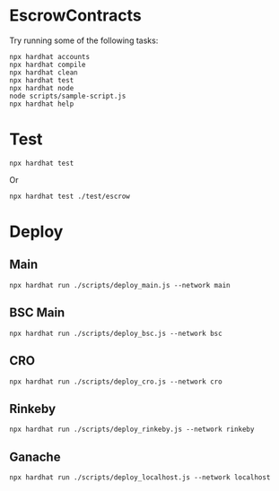 # EscrowContracts

Try running some of the following tasks:

```shell
npx hardhat accounts
npx hardhat compile
npx hardhat clean
npx hardhat test
npx hardhat node
node scripts/sample-script.js
npx hardhat help
```

# Test
```
npx hardhat test
```
Or
```
npx hardhat test ./test/escrow
```

# Deploy

## Main
```
npx hardhat run ./scripts/deploy_main.js --network main
```

## BSC Main
```
npx hardhat run ./scripts/deploy_bsc.js --network bsc
```

## CRO
```
npx hardhat run ./scripts/deploy_cro.js --network cro
```

## Rinkeby
```
npx hardhat run ./scripts/deploy_rinkeby.js --network rinkeby
```

## Ganache
```
npx hardhat run ./scripts/deploy_localhost.js --network localhost
```